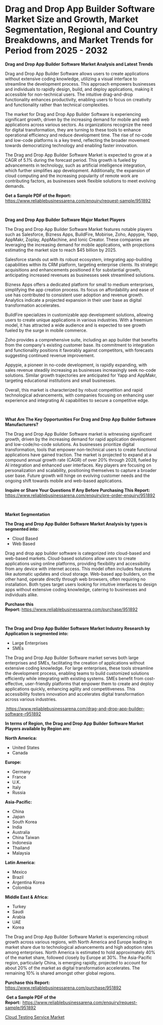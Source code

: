 <p><h1>Drag and Drop App Builder Software Market Size and Growth, Market Segmentation, Regional and Country Breakdowns, and Market Trends for Period from 2025 -  2032</h1></p><p><strong>Drag and Drop App Builder Software Market Analysis and Latest Trends</strong></p>
<p><p>Drag and Drop App Builder Software allows users to create applications without extensive coding knowledge, utilizing a visual interface to streamline the development process. This approach empowers businesses and individuals to rapidly design, build, and deploy applications, making it accessible for non-technical users. The intuitive drag-and-drop functionality enhances productivity, enabling users to focus on creativity and functionality rather than technical complexities.</p><p>The market for Drag and Drop App Builder Software is experiencing significant growth, driven by the increasing demand for mobile and web applications across various sectors. As organizations recognize the need for digital transformation, they are turning to these tools to enhance operational efficiency and reduce development time. The rise of no-code and low-code platforms is a key trend, reflecting the broader movement towards democratizing technology and enabling faster innovation.</p><p>The Drag and Drop App Builder Software Market is expected to grow at a CAGR of 5.1% during the forecast period. This growth is fueled by advancements in technology, such as artificial intelligence integration, which further simplifies app development. Additionally, the expansion of cloud computing and the increasing popularity of remote work are contributing factors, as businesses seek flexible solutions to meet evolving demands.</p></p>
<p><strong>Get a Sample PDF of the Report:&nbsp;</strong> <a href="https://www.reliablebusinessarena.com/enquiry/request-sample/951892?utm_campaign=3189&utm_medium=2&utm_source=Github&utm_content=ia&utm_term=06032025&utm_id=drag-and-drop-app-builder-software">https://www.reliablebusinessarena.com/enquiry/request-sample/951892</a></p>
<p>&nbsp;</p>
<p><strong>Drag and Drop App Builder Software Major Market Players</strong></p>
<p><p>The Drag and Drop App Builder Software Market features notable players such as Salesforce, Bizness Apps, BuildFire, Mobirise, Zoho, Appypie, Yapp, AppMakr, Zoplay, AppMachine, and Ionic Creator. These companies are leveraging the increasing demand for mobile applications, with projections estimating the market size to reach $45 billion by 2025.</p><p>Salesforce stands out with its robust ecosystem, integrating app-building capabilities within its CRM platform, targeting enterprise clients. Its strategic acquisitions and enhancements positioned it for substantial growth, anticipating increased revenues as businesses seek streamlined solutions.</p><p>Bizness Apps offers a dedicated platform for small to medium enterprises, simplifying the app creation process. Its focus on affordability and ease of use has contributed to consistent user adoption and revenue growth. Analytics indicate a projected expansion in their user base as digital transformation accelerates.</p><p>BuildFire specializes in customizable app development solutions, allowing users to create unique applications in various industries. With a freemium model, it has attracted a wide audience and is expected to see growth fueled by the surge in mobile commerce.</p><p>Zoho provides a comprehensive suite, including an app builder that benefits from the company's existing customer base. Its commitment to integration and functionality positions it favorably against competitors, with forecasts suggesting continued revenue improvement.</p><p>Appypie, a pioneer in no-code development, is rapidly expanding, with sales revenue steadily increasing as businesses increasingly seek no-code solutions. Similar growth trajectories are anticipated for Yapp and AppMakr, targeting educational institutions and small businesses.</p><p>Overall, this market is characterized by robust competition and rapid technological advancements, with companies focusing on enhancing user experience and integrating AI capabilities to secure a competitive edge.</p></p>
<p>&nbsp;</p>
<p><strong>What Are The Key Opportunities For Drag and Drop App Builder Software Manufacturers?</strong></p>
<p><p>The Drag and Drop App Builder Software market is witnessing significant growth, driven by the increasing demand for rapid application development and low-code/no-code solutions. As businesses prioritize digital transformation, tools that empower non-technical users to create functional applications have gained traction. The market is projected to expand at a compound annual growth rate (CAGR) of over 20% through 2028, fueled by AI integration and enhanced user interfaces. Key players are focusing on personalization and scalability, positioning themselves to capture a broader user base. Future growth will hinge on evolving customer needs and the ongoing shift towards mobile and web-based applications.</p></p>
<p><strong>Inquire or Share Your Questions If Any Before Purchasing This Report:</strong> <a href="https://www.reliablebusinessarena.com/enquiry/pre-order-enquiry/951892?utm_campaign=3189&utm_medium=2&utm_source=Github&utm_content=ia&utm_term=06032025&utm_id=drag-and-drop-app-builder-software">https://www.reliablebusinessarena.com/enquiry/pre-order-enquiry/951892</a></p>
<p>&nbsp;</p>
<p><strong>Market Segmentation</strong></p>
<p><strong>The Drag and Drop App Builder Software Market Analysis by types is segmented into:</strong></p>
<p><ul><li>Cloud Based</li><li>Web Based</li></ul></p>
<p><p>Drag and drop app builder software is categorized into cloud-based and web-based markets. Cloud-based solutions allow users to create applications using online platforms, providing flexibility and accessibility from any device with internet access. This model often includes features like automatic updates and cloud storage. Web-based app builders, on the other hand, operate directly through web browsers, often requiring no installation. Both types target users looking for intuitive interfaces to design apps without extensive coding knowledge, catering to businesses and individuals alike.</p></p>
<p><strong>Purchase this Report:&nbsp;</strong><a href="https://www.reliablebusinessarena.com/purchase/951892?utm_campaign=3189&utm_medium=2&utm_source=Github&utm_content=ia&utm_term=06032025&utm_id=drag-and-drop-app-builder-software">https://www.reliablebusinessarena.com/purchase/951892</a></p>
<p>&nbsp;</p>
<p><strong>The Drag and Drop App Builder Software Market Industry Research by Application is segmented into:</strong></p>
<p><ul><li>Large Enterprises</li><li>SMEs</li></ul></p>
<p><p>The Drag and Drop App Builder Software market serves both large enterprises and SMEs, facilitating the creation of applications without extensive coding knowledge. For large enterprises, these tools streamline the development process, enabling teams to build customized solutions efficiently while integrating with existing systems. SMEs benefit from cost-effective, user-friendly platforms that empower them to create and deploy applications quickly, enhancing agility and competitiveness. This accessibility fosters innovation and accelerates digital transformation across various industries.</p></p>
<p><a href="https://www.reliablebusinessarena.com/drag-and-drop-app-builder-software-r951892?utm_campaign=3189&utm_medium=2&utm_source=Github&utm_content=ia&utm_term=06032025&utm_id=drag-and-drop-app-builder-software">&nbsp;https://www.reliablebusinessarena.com/drag-and-drop-app-builder-software-r951892</a></p>
<p><strong>In terms of Region, the Drag and Drop App Builder Software Market Players available by Region are:</strong></p>
<p>
    <p> <strong> North America: </strong>
        <ul>
            <li>United States</li>
            <li>Canada</li>
        </ul>
        </p> 
    <p> <strong> Europe: </strong>
        <ul>
            <li>Germany</li>
            <li>France</li>
            <li>U.K.</li>
            <li>Italy</li>
            <li>Russia</li>
        </ul>
        </p> 
    <p> <strong> Asia-Pacific: </strong>
        <ul>
            <li>China</li>
            <li>Japan</li>
            <li>South Korea</li>
            <li>India</li>
            <li>Australia</li>
            <li>China Taiwan</li>
            <li>Indonesia</li>
            <li>Thailand</li>
            <li>Malaysia</li>
        </ul>
        </p> 
    <p> <strong> Latin America: </strong>
        <ul>
            <li>Mexico</li>
            <li>Brazil</li>
            <li>Argentina Korea</li>
            <li>Colombia</li>
        </ul>
        </p> 
    <p> <strong> Middle East & Africa: </strong>
        <ul>
            <li>Turkey</li>
            <li>Saudi</li>
            <li>Arabia</li>
            <li>UAE</li>
            <li>Korea</li>
        </ul>
    </p>
    </p>
<p><p>The Drag and Drop App Builder Software Market is experiencing robust growth across various regions, with North America and Europe leading in market share due to technological advancements and high adoption rates among enterprises. North America is estimated to hold approximately 40% of the market share, followed closely by Europe at 30%. The Asia-Pacific region, particularly China, is emerging rapidly, projected to account for about 20% of the market as digital transformation accelerates. The remaining 10% is shared amongst other global regions.</p></p>
<p><strong>Purchase this Report: </strong><a href="https://www.reliablebusinessarena.com/purchase/951892?utm_campaign=3189&utm_medium=2&utm_source=Github&utm_content=ia&utm_term=06032025&utm_id=drag-and-drop-app-builder-software">https://www.reliablebusinessarena.com/purchase/951892</a></p>
<p>&nbsp;<strong>Get a Sample PDF of the Report:&nbsp;&nbsp;</strong><a href="https://www.reliablebusinessarena.com/enquiry/request-sample/951892?utm_campaign=3189&utm_medium=2&utm_source=Github&utm_content=ia&utm_term=06032025&utm_id=drag-and-drop-app-builder-software">https://www.reliablebusinessarena.com/enquiry/request-sample/951892</a></p>
<p><strong></strong></p>
<p><p><a href="https://github.com/mohmodsiason/Market-Research-Report-List-1/blob/main/cloud-testing-service-market.md?utm_campaign=3189&utm_medium=2&utm_source=Github&utm_content=ia&utm_term=06032025&utm_id=drag-and-drop-app-builder-software">Cloud Testing Service Market</a></p></p>
